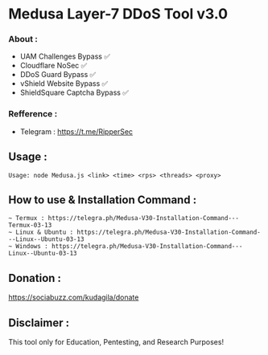 # Medusa Layer-7 DDoS Tool v3.0
 ### About :
- UAM Challenges Bypass ✅
- Cloudflare NoSec ✅
- DDoS Guard Bypass ✅
- vShield Website Bypass ✅
- ShieldSquare Captcha Bypass ✅
  
 ### Refference :
- Telegram : https://t.me/RipperSec

 ## Usage :

```
Usage: node Medusa.js <link> <time> <rps> <threads> <proxy>
````

 ## How to use & Installation Command :
 
```
~ Termux : https://telegra.ph/Medusa-V30-Installation-Command---Termux-03-13
~ Linux & Ubuntu : https://telegra.ph/Medusa-V30-Installation-Command---Linux--Ubuntu-03-13
~ Windows : https://telegra.ph/Medusa-V30-Installation-Command---Linux--Ubuntu-03-13
```

## Donation :

https://sociabuzz.com/kudagila/donate


## Disclaimer :
This tool only for Education, Pentesting, and Research Purposes!
